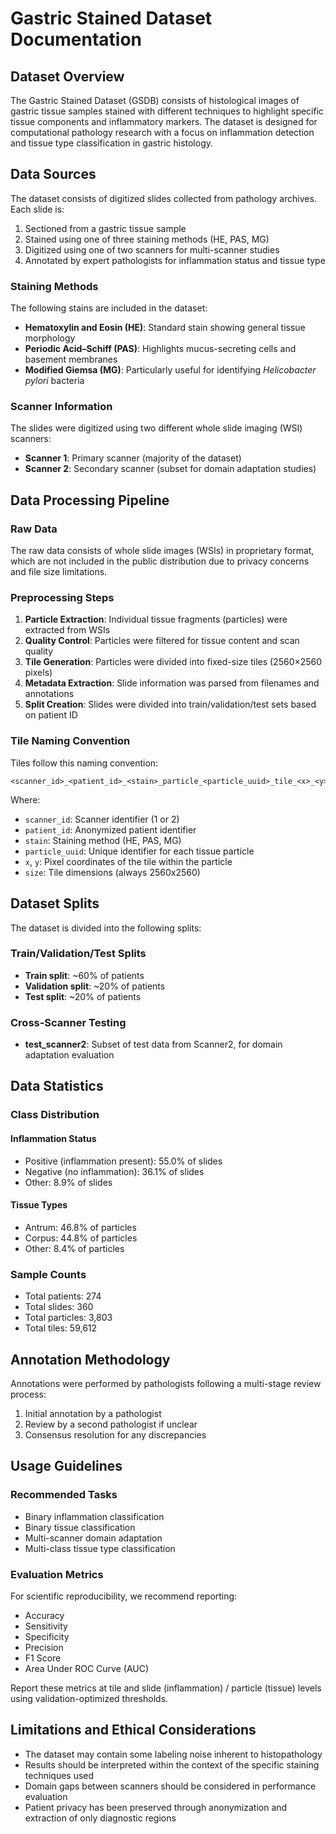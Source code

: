 # Gastric Stained Dataset Documentation

## Dataset Overview

The Gastric Stained Dataset (GSDB) consists of histological images of gastric tissue samples 
stained with different techniques to highlight specific tissue components and inflammatory markers.
The dataset is designed for computational pathology research with a focus on inflammation detection
and tissue type classification in gastric histology.

## Data Sources

The dataset consists of digitized slides collected from pathology archives. Each slide is:
1. Sectioned from a gastric tissue sample
2. Stained using one of three staining methods (HE, PAS, MG)
3. Digitized using one of two scanners for multi-scanner studies
4. Annotated by expert pathologists for inflammation status and tissue type

### Staining Methods

The following stains are included in the dataset:
- **Hematoxylin and Eosin (HE)**: Standard stain showing general tissue morphology
- **Periodic Acid–Schiff (PAS)**: Highlights mucus-secreting cells and basement membranes
- **Modified Giemsa (MG)**: Particularly useful for identifying *Helicobacter pylori* bacteria

### Scanner Information

The slides were digitized using two different whole slide imaging (WSI) scanners:
- **Scanner 1**: Primary scanner (majority of the dataset)
- **Scanner 2**: Secondary scanner (subset for domain adaptation studies)

## Data Processing Pipeline

### Raw Data
The raw data consists of whole slide images (WSIs) in proprietary format, which are not included
in the public distribution due to privacy concerns and file size limitations.

### Preprocessing Steps

1. **Particle Extraction**: Individual tissue fragments (particles) were extracted from WSIs
2. **Quality Control**: Particles were filtered for tissue content and scan quality
3. **Tile Generation**: Particles were divided into fixed-size tiles (2560×2560 pixels)
4. **Metadata Extraction**: Slide information was parsed from filenames and annotations
5. **Split Creation**: Slides were divided into train/validation/test sets based on patient ID

### Tile Naming Convention

Tiles follow this naming convention:
```
<scanner_id>_<patient_id>_<stain>_particle_<particle_uuid>_tile_<x>_<y>_size_<size>.png
```

Where:
- `scanner_id`: Scanner identifier (1 or 2)
- `patient_id`: Anonymized patient identifier
- `stain`: Staining method (HE, PAS, MG)
- `particle_uuid`: Unique identifier for each tissue particle
- `x`, `y`: Pixel coordinates of the tile within the particle
- `size`: Tile dimensions (always 2560x2560)

## Dataset Splits

The dataset is divided into the following splits:

### Train/Validation/Test Splits
- **Train split**: ~60% of patients
- **Validation split**: ~20% of patients 
- **Test split**: ~20% of patients

### Cross-Scanner Testing
- **test_scanner2**: Subset of test data from Scanner2, for domain adaptation evaluation

## Data Statistics

### Class Distribution

#### Inflammation Status
- Positive (inflammation present): 55.0% of slides
- Negative (no inflammation): 36.1% of slides
- Other: 8.9% of slides

#### Tissue Types
- Antrum: 46.8% of particles
- Corpus: 44.8% of particles
- Other: 8.4% of particles

### Sample Counts
- Total patients: 274
- Total slides: 360
- Total particles: 3,803
- Total tiles: 59,612

## Annotation Methodology

Annotations were performed by pathologists following a multi-stage review process:

1. Initial annotation by a pathologist
2. Review by a second pathologist if unclear
3. Consensus resolution for any discrepancies

## Usage Guidelines

### Recommended Tasks
- Binary inflammation classification
- Binary tissue classification
- Multi-scanner domain adaptation
- Multi-class tissue type classification 

### Evaluation Metrics
For scientific reproducibility, we recommend reporting:
- Accuracy
- Sensitivity
- Specificity
- Precision
- F1 Score
- Area Under ROC Curve (AUC)

Report these metrics at tile and slide (inflammation) / particle (tissue) levels using validation-optimized thresholds.

## Limitations and Ethical Considerations

- The dataset may contain some labeling noise inherent to histopathology
- Results should be interpreted within the context of the specific staining techniques used
- Domain gaps between scanners should be considered in performance evaluation
- Patient privacy has been preserved through anonymization and extraction of only diagnostic regions